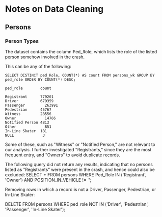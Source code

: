 # Notes on Data Cleaning

## Persons

### Person Types
The dataset contains the column Ped_Role, which lists the role of the listed person somehow involved in the crash. 

This can be any of the following:

```
SELECT DISTINCT ped_Role, COUNT(*) AS count FROM persons_wk GROUP BY ped_role ORDER BY COUNT(*) DESC;

ped_role        count

Registrant	    779201
Driver	        679359
Passenger	      263991
Pedestrian	    45767
Witness	        28556
Owner	          14766
Notified Person	4813
Other	          851
In-Line Skater	181
NULL             3

```

Some of these, such as "Witness" or "Notified Person," are not relevant to our analysis. I further investigated "Registrants," since they are the most frequent entry, and "Owners" to avoid duplicate records.

The following query did not return any results, indicating that no persons listed as "Registrants" were present in the crash, and hence could also be excluded:
SELECT * FROM persons WHERE Ped_Role IN ('Registrant', 'Owner') AND POSITION_IN_VEHICLE != '';

Removing rows in which a record is not a Driver, Passenger, Pedestrian, or In-Line Skater:

DELETE FROM persons WHERE ped_role NOT IN ('Driver', 'Pedestrian', 'Passenger', 'In-Line Skater');
